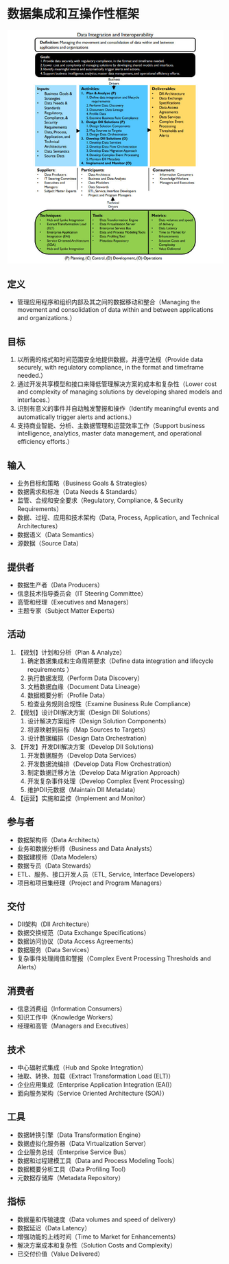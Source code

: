 # **数据集成和互操作性框架**

![](assets/数据集成和互操作性框架/数据集成和互操作性.jpg)

## 定义

- 管理应用程序和组织内部及其之间的数据移动和整合（Managing the movement and consolidation of data within and between applications and organizations.）

## 目标

1. 以所需的格式和时间范围安全地提供数据，并遵守法规（Provide data securely, with regulatory compliance, in the format and timeframe needed.）
2. 通过开发共享模型和接口来降低管理解决方案的成本和复杂性（Lower cost and complexity of managing solutions by developing shared models and interfaces.）
3. 识别有意义的事件并自动触发警报和操作（Identify meaningful events and automatically trigger alerts and actions.）
4. 支持商业智能、分析、主数据管理和运营效率工作（Support business intelligence, analytics, master data management, and operational efficiency efforts.）

## 输入

- 业务目标和策略（Business Goals & Strategies）
- 数据需求和标准（Data Needs & Standards）
- 监管、合规和安全要求（Regulatory, Compliance, & Security Requirements）
- 数据、过程、应用和技术架构（Data, Process, Application, and Technical Architectures）
- 数据语义（Data Semantics）
- 源数据（Source Data）

## 提供者

- 数据生产者（Data Producers）
- 信息技术指导委员会（IT Steering Committee）
- 高管和经理（Executives and Managers）
- 主题专家（Subject Matter Experts）

## 活动

1. 【规划】计划和分析（Plan & Analyze）
   1. 确定数据集成和生命周期要求（Define data integration and lifecycle requirements ）
   2. 执行数据发现（Perform Data Discovery）
   3. 文档数据血缘（Document Data Lineage）
   4. 数据概要分析（Profile Data）
   5. 检查业务规则合规性（Examine Business Rule Compliance）
2. 【规划】设计DII解决方案（Design DII Solutions）
   1. 设计解决方案组件（Design Solution Components）
   2. 将源映射到目标（Map Sources to Targets）
   3. 设计数据编排（Design Data Orchestration）
3. 【开发】开发DII解决方案（Develop DII Solutions）
   1. 开发数据服务（Develop Data Services）
   2. 开发数据流编排（Develop Data Flow Orchestration）
   3. 制定数据迁移方法（Develop Data Migration Approach）
   4. 开发复杂事件处理（Develop Complex Event Processing）
   5. 维护DII元数据（Maintain DII Metadata）
4. 【运营】实施和监控（Implement and Monitor）

## 参与者

- 数据架构师（Data Architects）
- 业务和数据分析师（Business and Data Analysts）
- 数据建模师（Data Modelers）
- 数据专员（Data Stewards）
- ETL、服务、接口开发人员（ETL, Service, Interface Developers）
- 项目和项目集经理（Project and Program Managers）

## 交付

- DII架构（DII Architecture）
- 数据交换规范（Data Exchange Specifications）
- 数据访问协议（Data Access Agreements）
- 数据服务（Data Services）
- 复杂事件处理阈值和警报（Complex Event Processing Thresholds and Alerts）

## 消费者

- 信息消费组（Information Consumers）
- 知识工作中（Knowledge Workers）
- 经理和高管（Managers and Executives）

## 技术

- 中心辐射式集成（Hub and Spoke Integration）
- 抽取、转换、加载（Extract Transformation Load (ELT)）
- 企业应用集成（Enterprise Application Integration (EAI)）
- 面向服务架构（Service Oriented Architecture (SOA)）

## 工具

- 数据转换引擎（Data Transformation Engine）
- 数据虚拟化服务器（Data Virtualization Server）
- 企业服务总线（Enterprise Service Bus）
- 数据和过程建模工具（Data and Process Modeling Tools）
- 数据概要分析工具（Data Profiling Tool）
- 元数据存储库（Metadata Repository）

## 指标

- 数据量和传输速度（Data volumes and speed of delivery）
- 数据延迟（Data Latency）
- 增强功能的上线时间（Time to Market for Enhancements）
- 解决方案成本和复杂性（Solution Costs and Complexity）
- 已交付价值（Value Delivered）